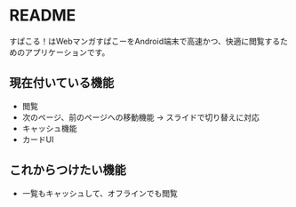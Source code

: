 # README #

すぱこる！はWebマンガすぱこーをAndroid端末で高速かつ、快適に閲覧するためのアプリケーションです。

## 現在付いている機能 ##

- 閲覧
- 次のページ、前のページへの移動機能 -> スライドで切り替えに対応
- キャッシュ機能
- カードUI


## これからつけたい機能 ##

- 一覧もキャッシュして、オフラインでも閲覧